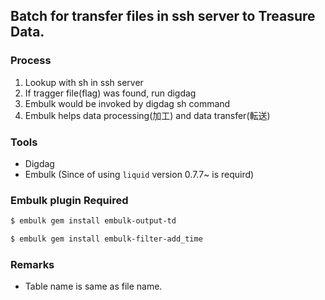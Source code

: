 ## Batch for transfer files in ssh server to Treasure Data.

### Process

1. Lookup with sh in ssh server
2. If tragger file(flag) was found, run digdag
3. Embulk would be invoked by digdag sh command
4. Embulk helps data processing(加工) and data transfer(転送)

### Tools
* Digdag
* Embulk (Since of using `liquid` version 0.7.7~ is requird)


### Embulk plugin Required

```.sh
$ embulk gem install embulk-output-td
```

```.sh
$ embulk gem install embulk-filter-add_time
```

### Remarks
* Table name is same as file name.